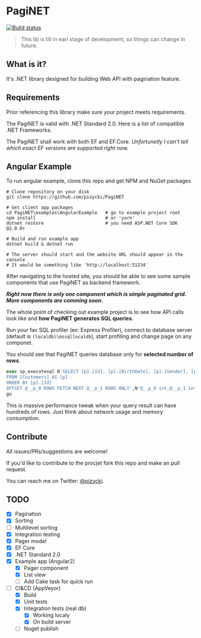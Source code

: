# PagiNET

[![Build status](https://ci.appveyor.com/api/projects/status/a689qih74at6hyx0/branch/master?svg=true)](https://ci.appveyor.com/project/pizycki/paginet/branch/master)

> This lib is till in earl stage of development, so things can change in future.

## What is it?

It's .NET library designed for building Web API with pagination feature.

## Requirements
Prior referencing this library make sure your project meets requirements.

The PagiNET is valid with .NET Standard 2.0. Here is a list of compatible .NET Frameworks.

The PagiNET shall work with both EF and EF.Core. _Unfortunetly I can't tell which exact EF versions are supported right now._

## Angular Example

To run angular example, clone this repo and get NPM and NuGet packages

```
# Clone repository on your disk
git clone https://github.com/pizycki/PagiNET

# Get client app packages
cd PagiNET\examples\AngularExample   # go to example project root
npm install                          # or 'yarn'
dotnet restore                       # you need ASP.NET Core SDK @2.0.0+

# Build and run example app
dotnet build & dotnet run

# The server should start and the website URL should appear in the console
# It would be something like 'http://localhost:51234'
```

After navigating to the hosted site, you should be able to see some sample components that use PagiNET as backend framework.

_**Right now there is only one component which is simple paginated grid. More components are comming soon.**_

The whole point of checking out example project is to see how API calls look like and **how PagiNET generates SQL queries**. 

Run your fav SQL profiler (ex: Express Profiler), connect to database server (default is `(localdb)\mssqllocaldb`), start profiling and change page on any componet.

You should see that PagiNET queries database only for **selected number of rows**. 

```sql
exec sp_executesql N'SELECT [p].[Id], [p].[BirthDate], [p].[Gender], [p].[Name]
FROM [Customers] AS [p]
ORDER BY [p].[Id]
OFFSET @__p_0 ROWS FETCH NEXT @__p_1 ROWS ONLY',N'@__p_0 int,@__p_1 int',@__p_0=20,@__p_1=20
go
```

This is massive performance tweak when your query result can have hundreds of rows. Just think about network usage and memory consumption.

## Contribute

All issues/PRs/suggestions are welcome!

If you'd like to contribute to the procjet fork this repo and make an pull request.

You can reach me on Twitter: [@pizycki](http://twitter.com/pizycki).

## TODO

- [x] Pagination
- [x] Sorting
- [ ] Multilevel sorting
- [x] Integration testing
- [x] Pager model
- [x] EF Core
- [x] .NET Standard 2.0
- [x] Example app (Angular2)
  - [x] Pager component
  - [x] List view
  - [ ] Add Cake task for quick run
- [ ] CI&CD (AppVeyor)
  - [x] Build
  - [x] Unit tests
  - [x] Integration tests (real db)
    - [x] Working localy
    - [x] On build server 
  - [ ] Nuget publish